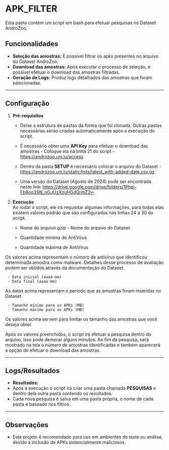 
# APK_FILTER 

Esta pasta contém um script em bash para efetuar pesquisas no Dataset AndroZoo. 

## Funcionalidades  
- **Seleção das amostras:** É possível filtrar os apks presentes no arquivo do Dataset AndroZoo.  
- **Download das amostras:** Após executar o processo de seleção, é possível efetuar o download das amostras filtradas.  
- **Geração de Logs:** Produz logs detalhados das amostras que foram selecionadas. 

---

## Configuração  

1. **Pré-requisitos** 
   - Deixe a estrutura de pastas da forma que foi clonada. Outras pastas necessárias serão criadas automaticamente após a execução do script.

   - É necessário obter uma **API Key** para efetuar o download das amostras - Coloque ela na linha 21 do script - https://androzoo.uni.lu/access

   - Dentro da pasta  **SETUP** é necessário colocar o arquivo do Dataset - https://androzoo.uni.lu/static/lists/latest_with-added-date.csv.gz.

   - Uma versão do Dataset (Agosto de 2024) pode ser encontrada neste link: https://drive.google.com/drive/folders/1Phpi-Fb8oq3SN_nGJUzXzuHGdQrmZ2v-

2. **Execução**  
  Ao rodar o script, ele irá requisitar algumas informações, para todas elas existem valores padrão que são configurados nas linhas 24 a 30 do script.  

     - Nome do arquivo gzip - Nome do arquivo do Dataset.

     - Quantidade mínima de AntiVírus 
     - Quantidade máxima de AntiVírus
    
  Os valores acima representam o número de antivírus que identificou determinada amostra como malware. Detalhes desse processo de avaliação podem ser obtidos através da documentação do Dataset. 

     - Data inicial (aaaa-mm)
     - Data final (aaaa-mm)

As datas acima representam o período que as amostras foram inseridas no Dataset.

     - Tamanho mínimo para os APKs (MB)
     - Tamanho máximo para os APKs (MB)

Os valores acima servem para limitar os tamanho das amostras que você deseja obter.


Após os valores preenchidos, o script irá efetuar a pesquisa dentro do arquivo, isso pode demorar alguns minutos. 
Ao fim da pesquisa, será mostrado na tela o número de amostras identificadas e também aparecerá a opção de efetuar o download das amostras.

---

## Logs/Resultados

- **Resultados:**  
 - Após a execução o script irá criar uma pasta chamada **PESQUISAS** e dentro dela outra pasta contendo os resultados.
 - Cada nova pesquisa é salva em uma pasta própria, o nome de cada pasta é baseado nos filtros.

---

## Observações  

- Este projeto é recomendado para uso em ambientes de teste ou análise, devido à inclusão de APKs potencialmente maliciosos.  
